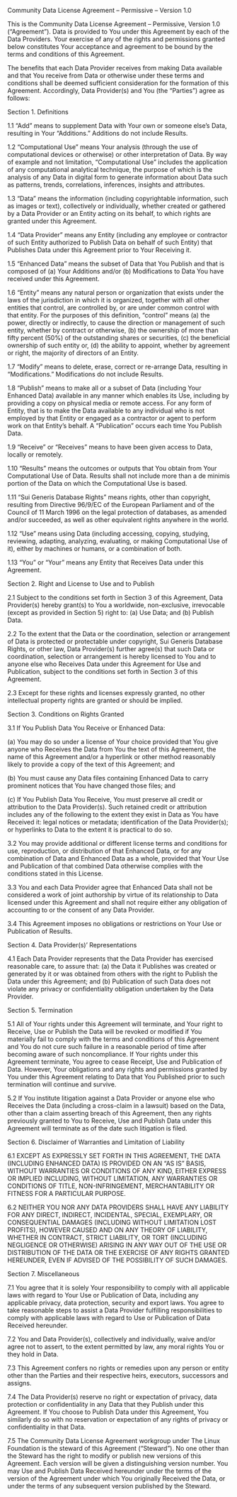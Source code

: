 Community Data License Agreement – Permissive – Version 1.0

This is the Community Data License Agreement – Permissive, Version 1.0
(“Agreement”).  Data is provided to You under this Agreement by each of the Data
Providers.  Your exercise of any of the rights and permissions granted below
constitutes Your acceptance and agreement to be bound by the terms and
conditions of this Agreement.

The benefits that each Data Provider receives from making Data available and
that You receive from Data or otherwise under these terms and conditions shall
be deemed sufficient consideration for the formation of this Agreement.
Accordingly, Data Provider(s) and You (the “Parties”) agree as follows:

Section 1.  Definitions

1.1 “Add” means to supplement Data with Your own or someone else’s Data,
resulting in Your “Additions.”  Additions do not include Results.

1.2 “Computational Use” means Your analysis (through the use of computational
devices or otherwise) or other interpretation of Data.  By way of example and
not limitation, “Computational Use” includes the application of any
computational analytical technique, the purpose of which is the analysis of any
Data in digital form to generate information about Data such as patterns,
trends, correlations, inferences, insights and attributes.

1.3 “Data” means the information (including copyrightable information, such as
images or text), collectively or individually, whether created or gathered by a
Data Provider or an Entity acting on its behalf, to which rights are granted
under this Agreement.

1.4 “Data Provider” means any Entity (including any employee or contractor of
such Entity authorized to Publish Data on behalf of such Entity) that Publishes
Data under this Agreement prior to Your Receiving it.

1.5 “Enhanced Data” means the subset of Data that You Publish and that is
composed of (a) Your Additions and/or (b) Modifications to Data You have
received under this Agreement.

1.6 “Entity” means any natural person or organization that exists under the laws
of the jurisdiction in which it is organized, together with all other entities
that control, are controlled by, or are under common control with that entity.
For the purposes of this definition, “control” means (a) the power, directly or
indirectly, to cause the direction or management of such entity, whether by
contract or otherwise, (b) the ownership of more than fifty percent (50%) of the
outstanding shares or securities, (c) the beneficial ownership of such entity
or, (d) the ability to appoint, whether by agreement or right, the majority of
directors of an Entity.

1.7 “Modify” means to delete, erase, correct or re-arrange Data, resulting in
“Modifications.”  Modifications do not include Results.

1.8 “Publish” means to make all or a subset of Data (including Your Enhanced
Data) available in any manner which enables its Use, including by providing a
copy on physical media or remote access.  For any form of Entity, that is to
make the Data available to any individual who is not employed by that Entity or
engaged as a contractor or agent to perform work on that Entity’s behalf.  A
“Publication” occurs each time You Publish Data.

1.9 “Receive” or “Receives” means to have been given access to Data, locally or
remotely.

1.10 “Results” means the outcomes or outputs that You obtain from Your
Computational Use of Data.  Results shall not include more than a de minimis
portion of the Data on which the Computational Use is based.

1.11 “Sui Generis Database Rights” means rights, other than copyright, resulting
from Directive 96/9/EC of the European Parliament and of the Council of 11 March
1996 on the legal protection of databases, as amended and/or succeeded, as well
as other equivalent rights anywhere in the world.

1.12 “Use” means using Data (including accessing, copying, studying, reviewing,
adapting, analyzing, evaluating, or making Computational Use of it), either by
machines or humans, or a combination of both.

1.13 “You” or “Your” means any Entity that Receives Data under this Agreement.

Section 2.  Right and License to Use and to Publish

2.1 Subject to the conditions set forth in Section 3 of this Agreement, Data
Provider(s) hereby grant(s) to You a worldwide, non-exclusive, irrevocable
(except as provided in Section 5) right to: (a) Use Data; and (b) Publish Data.

2.2 To the extent that the Data or the coordination, selection or arrangement of
Data is protected or protectable under copyright, Sui Generis Database Rights,
or other law, Data Provider(s) further agree(s) that such Data or coordination,
selection or arrangement is hereby licensed to You and to anyone else who
Receives Data under this Agreement for Use and Publication, subject to the
conditions set forth in Section 3 of this Agreement.

2.3 Except for these rights and licenses expressly granted, no other
intellectual property rights are granted or should be implied.

Section 3.  Conditions on Rights Granted

3.1 If You Publish Data You Receive or Enhanced Data:

(a) You may do so under a license of Your choice provided that You give anyone
who Receives the Data from You the text of this Agreement, the name of this
Agreement and/or a hyperlink or other method reasonably likely to provide a copy
of the text of this Agreement; and

(b) You must cause any Data files containing Enhanced Data to carry prominent
notices that You have changed those files; and

(c) If You Publish Data You Receive, You must preserve all credit or attribution
to the Data Provider(s). Such retained credit or attribution includes any of the
following to the extent they exist in Data as You have Received it: legal
notices or metadata; identification of the Data Provider(s); or hyperlinks to
Data to the extent it is practical to do so.

3.2 You may provide additional or different license terms and conditions for
use, reproduction, or distribution of that Enhanced Data, or for any combination
of Data and Enhanced Data as a whole, provided that Your Use and Publication of
that combined Data otherwise complies with the conditions stated in this
License.

3.3 You and each Data Provider agree that Enhanced Data shall not be considered
a work of joint authorship by virtue of its relationship to Data licensed under
this Agreement and shall not require either any obligation of accounting to or
the consent of any Data Provider.

3.4 This Agreement imposes no obligations or restrictions on Your Use or
Publication of Results.

Section 4.  Data Provider(s)’ Representations

4.1 Each Data Provider represents that the Data Provider has exercised
reasonable care, to assure that: (a) the Data it Publishes was created or
generated by it or was obtained from others with the right to Publish the Data
under this Agreement; and (b) Publication of such Data does not violate any
privacy or confidentiality obligation undertaken by the Data Provider.

Section 5.  Termination

5.1 All of Your rights under this Agreement will terminate, and Your right to
Receive, Use or Publish the Data will be revoked or modified if You materially
fail to comply with the terms and conditions of this Agreement and You do not
cure such failure in a reasonable period of time after becoming aware of such
noncompliance.  If Your rights under this Agreement terminate, You agree to
cease Receipt, Use and Publication of Data.  However, Your obligations and any
rights and permissions granted by You under this Agreement relating to Data that
You Published prior to such termination will continue and survive.

5.2 If You institute litigation against a Data Provider or anyone else who
Receives the Data (including a cross-claim in a lawsuit) based on the Data,
other than a claim asserting breach of this Agreement, then any rights
previously granted to You to Receive, Use and Publish Data under this Agreement
will terminate as of the date such litigation is filed.

Section 6.  Disclaimer of Warranties and Limitation of Liability

6.1 EXCEPT AS EXPRESSLY SET FORTH IN THIS AGREEMENT, THE DATA (INCLUDING
ENHANCED DATA) IS PROVIDED ON AN “AS IS” BASIS, WITHOUT WARRANTIES OR CONDITIONS
OF ANY KIND, EITHER EXPRESS OR IMPLIED INCLUDING, WITHOUT LIMITATION, ANY
WARRANTIES OR CONDITIONS OF TITLE, NON-INFRINGEMENT, MERCHANTABILITY OR FITNESS
FOR A PARTICULAR PURPOSE.

6.2 NEITHER YOU NOR ANY DATA PROVIDERS SHALL HAVE ANY LIABILITY FOR ANY DIRECT,
INDIRECT, INCIDENTAL, SPECIAL, EXEMPLARY, OR CONSEQUENTIAL DAMAGES (INCLUDING
WITHOUT LIMITATION LOST PROFITS), HOWEVER CAUSED AND ON ANY THEORY OF LIABILITY,
WHETHER IN CONTRACT, STRICT LIABILITY, OR TORT (INCLUDING NEGLIGENCE OR
OTHERWISE) ARISING IN ANY WAY OUT OF THE USE OR DISTRIBUTION OF THE DATA OR THE
EXERCISE OF ANY RIGHTS GRANTED HEREUNDER, EVEN IF ADVISED OF THE POSSIBILITY OF
SUCH DAMAGES.

Section 7.  Miscellaneous

7.1 You agree that it is solely Your responsibility to comply with all
applicable laws with regard to Your Use or Publication of Data, including any
applicable privacy, data protection, security and export laws.  You agree to
take reasonable steps to assist a Data Provider fulfilling responsibilities to
comply with applicable laws with regard to Use or Publication of Data Received
hereunder.

7.2 You and Data Provider(s), collectively and individually, waive and/or agree
not to assert, to the extent permitted by law, any moral rights You or they hold
in Data.

7.3 This Agreement confers no rights or remedies upon any person or entity other
than the Parties and their respective heirs, executors, successors and assigns.

7.4 The Data Provider(s) reserve no right or expectation of privacy, data
protection or confidentiality in any Data that they Publish under this
Agreement.  If You choose to Publish Data under this Agreement, You similarly do
so with no reservation or expectation of any rights of privacy or
confidentiality in that Data.

7.5 The Community Data License Agreement workgroup under The Linux Foundation is
the steward of this Agreement (“Steward”).  No one other than the Steward has
the right to modify or publish new versions of this Agreement.  Each version
will be given a distinguishing version number.  You may Use and Publish Data
Received hereunder under the terms of the version of the Agreement under which
You originally Received the Data, or under the terms of any subsequent version
published by the Steward.
